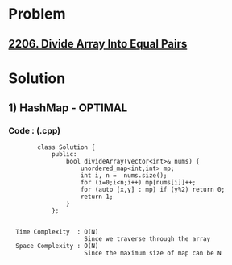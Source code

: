 # Problem

## [2206. Divide Array Into Equal Pairs](https://leetcode.com/problems/divide-array-into-equal-pairs/)


# Solution 

## 1) HashMap - OPTIMAL

     
      
      
   ### Code : (.cpp)
    
            class Solution {
                public:
                    bool divideArray(vector<int>& nums) {
                        unordered_map<int,int> mp;
                        int i, n =  nums.size();
                        for (i=0;i<n;i++) mp[nums[i]]++;
                        for (auto [x,y] : mp) if (y%2) return 0;
                        return 1;
                    }
                };
            
 
      Time Complexity  : O(N) 
                         Since we traverse through the array
      Space Complexity : O(N)
                         Since the maximum size of map can be N
